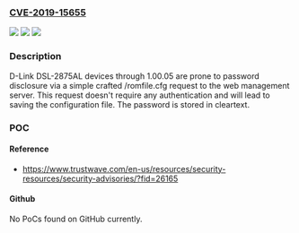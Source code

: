 ### [CVE-2019-15655](https://cve.mitre.org/cgi-bin/cvename.cgi?name=CVE-2019-15655)
![](https://img.shields.io/static/v1?label=Product&message=n%2Fa&color=blue)
![](https://img.shields.io/static/v1?label=Version&message=n%2Fa&color=blue)
![](https://img.shields.io/static/v1?label=Vulnerability&message=n%2Fa&color=brighgreen)

### Description

D-Link DSL-2875AL devices through 1.00.05 are prone to password disclosure via a simple crafted /romfile.cfg request to the web management server. This request doesn't require any authentication and will lead to saving the configuration file. The password is stored in cleartext.

### POC

#### Reference
- https://www.trustwave.com/en-us/resources/security-resources/security-advisories/?fid=26165

#### Github
No PoCs found on GitHub currently.

